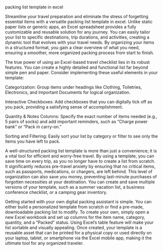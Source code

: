 packing list template in excel


Streamline your travel preparation and eliminate the stress of forgetting essential items with a versatile packing list template in excel. Unlike static paper lists or generic apps, an Excel spreadsheet provides a fully customizable and reusable solution for any journey. You can easily tailor your list to specific destinations, trip durations, and activities, creating a dynamic tool that evolves with your travel needs. By organizing your items in a structured format, you gain a clear overview of what you need, ensuring a smoother, more organized packing process from start to finish.



The true power of using an Excel-based travel checklist lies in its robust features. You can create a highly detailed and functional list far beyond simple pen and paper. Consider implementing these useful elements in your template:




Categorization: Group items under headings like Clothing, Toiletries, Electronics, and Important Documents for logical organization.


Interactive Checkboxes: Add checkboxes that you can digitally tick off as you pack, providing a satisfying sense of accomplishment.


Quantity & Notes Columns: Specify the exact number of items needed (e.g., 5 pairs of socks) and add important reminders, such as “Charge power bank” or “Pack in carry-on.”


Sorting and Filtering: Easily sort your list by category or filter to see only the items you have left to pack.





A well-structured packing list template is more than just a convenience; it is a vital tool for efficient and worry-free travel. By using a template, you can save time on every trip, as you no longer have to create a list from scratch. It significantly reduces pre-travel anxiety by ensuring that no critical items, such as passports, medications, or chargers, are left behind. This level of organization can also save you money, preventing last-minute purchases of forgotten necessities at your destination. You can create and save multiple versions of your template, such as a summer vacation list, a business conference checklist, or a camping gear inventory.



Getting started with your own digital packing assistant is simple. You can either build a personalized template from scratch or find a pre-made, downloadable packing list to modify. To create your own, simply open a new Excel workbook and set up columns for the item name, category, quantity, and a “Packed” status. Using Excel’s table feature will make your list sortable and visually appealing. Once created, your template is a reusable asset that can be printed for a physical copy or used directly on your laptop, tablet, or smartphone via the Excel mobile app, making it the ultimate tool for any organized traveler.
